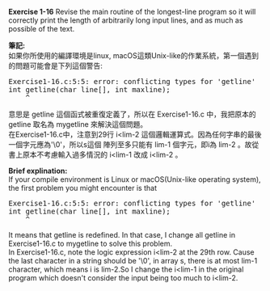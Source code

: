 **Exercise 1-16** Revise the main routine of the longest-line program so it will correctly print
the length of arbitrarily long input lines, and as much as possible of the text.

**筆記:**\
如果你所使用的編譯環境是linux, macOS這類Unix-like的作業系統，第一個遇到的問題可能會是下列這個警告:
<pre>
Exercise1-16.c:5:5: error: conflicting types for 'getline'
int getline(char line[], int maxline);
    ^
</pre>
意思是 getline 這個函式被重復定義了，所以在 Exercise1-16.c 中，我把原本的 getline 取名為 mygetline 
來解決這個問題。\
在Exercise1-16.c中，注意到29行 i\<lim-2 這個邏輯運算式。因為任何字串的最後一個字元應為'\0'，所以s這個
陣列至多只能有 lim-1 個字元，即i為 lim-2 。故從書上原本不考慮輸入過多情況的 i\<lim-1 改成 i\<lim-2 。

**Brief explination:**\
If your compile environment is Linux or macOS(Unix-like operating system), the first problem you might 
encounter is that
<pre>
Exercise1-16.c:5:5: error: conflicting types for 'getline'
int getline(char line[], int maxline);
    ^
</pre>
It means that getline is redefined. In that case, I change all getline in Exercise1-16.c to mygetline 
to solve this problem.\
In Exercise1-16.c, note the logic expression i\<lim-2 at the 29th row. Cause the last character in a 
string should be '\0', in array s, there is at most lim-1 character, which means i is lim-2.So I change
the i\<lim-1 in the original program which doesn't consider the input being too much to i<lim-2.
